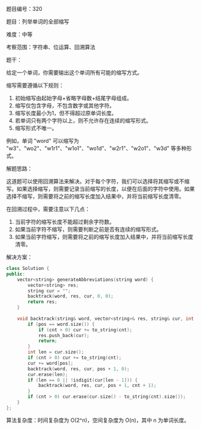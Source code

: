 题目编号：320

题目：列举单词的全部缩写

难度：中等

考察范围：字符串、位运算、回溯算法

题干：

给定一个单词，你需要输出这个单词所有可能的缩写方式。

缩写需要遵循以下规则：

1. 初始缩写由起始字母+省略字母数+结尾字母组成。
2. 缩写仅包含字母，不包含数字或其他字符。
3. 缩写长度最小为1，但不得超过原单词长度。
4. 若单词只有两个字符以上，则不允许存在连续的缩写形式。
5. 缩写形式不唯一。

例如，单词 "word" 可以缩写为 "w3"、"wo2"、"w1r1"、"w1o1"、"wo1d"、"w2r1"、"w2o1"、"w3d" 等多种形式。

解题思路：

这道题可以使用回溯算法来解决。对于每个字符，我们可以选择将其缩写或不缩写。如果选择缩写，则需要记录当前缩写的长度，以便在后面的字符中使用。如果选择不缩写，则需要将之前的缩写长度加入结果中，并将当前缩写长度清零。

在回溯过程中，需要注意以下几点：

1. 当前字符的缩写长度不能超过剩余字符数。
2. 如果当前字符不缩写，则需要判断之前是否有连续的缩写形式。
3. 如果当前字符缩写，则需要将之前的缩写长度加入结果中，并将当前缩写长度清零。

解决方案：

```cpp
class Solution {
public:
    vector<string> generateAbbreviations(string word) {
        vector<string> res;
        string cur = "";
        backtrack(word, res, cur, 0, 0);
        return res;
    }
    
    void backtrack(string& word, vector<string>& res, string& cur, int pos, int cnt) {
        if (pos == word.size()) {
            if (cnt > 0) cur += to_string(cnt);
            res.push_back(cur);
            return;
        }
        int len = cur.size();
        if (cnt > 0) cur += to_string(cnt);
        cur += word[pos];
        backtrack(word, res, cur, pos + 1, 0);
        cur.erase(len);
        if (len == 0 || !isdigit(cur[len - 1])) {
            backtrack(word, res, cur, pos + 1, cnt + 1);
        }
        if (cnt > 0) cur.erase(cur.size() - to_string(cnt).size());
    }
};
```

算法复杂度：时间复杂度为 O(2^n)，空间复杂度为 O(n)，其中 n 为单词长度。